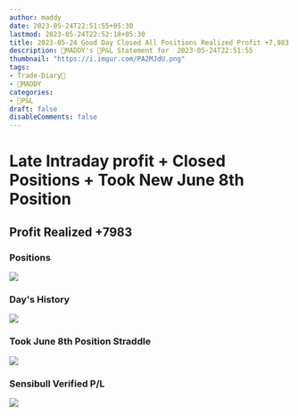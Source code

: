 ```yaml
---
author: maddy
date: 2023-05-24T22:51:55+05:30
lastmod: 2023-05-24T22:52:18+05:30
title: 2023-05-24 Good Day Closed All Positions Realized Profit +7,983
description: 🧔MADDY's 💸P&L Statement for  2023-05-24T22:51:55 
thumbnail: "https://i.imgur.com/PA2MJdU.png"
tags:
- Trade-Diary📗
- 🧔MADDY
categories: 
- 💸P&L
draft: false
disableComments: false
---
```

# Late Intraday profit + Closed Positions + Took New June 8th Position

## Profit Realized +7983

### Positions

![](https://i.imgur.com/PA2MJdU.png)

### Day's History 

![](https://i.imgur.com/kEHpqkd.png)

### Took June 8th Position Straddle

![](https://i.imgur.com/YqjvusU.png)

### Sensibull Verified P/L

![](https://i.imgur.com/88nS9GS.png)
